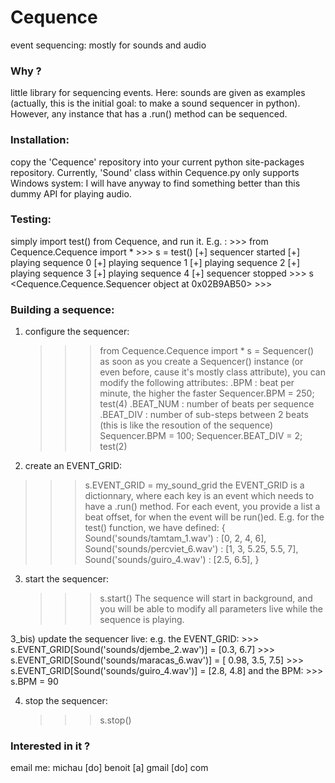 Cequence
========

event sequencing: mostly for sounds and audio

### Why ?
little library for sequencing events.
Here: sounds are given as examples (actually, this is the initial goal: to make a sound sequencer in python).
However, any instance that has a .run() method can be sequenced.

### Installation:
copy the 'Cequence' repository into your current python site-packages repository.
Currently, 'Sound' class within Cequence.py only supports Windows system: 
I will have anyway to find something better than this dummy API for playing audio.

### Testing:
simply import test() from Cequence, and run it.
E.g. :
    >>> from Cequence.Cequence import *
    >>> s = test()
    [+] sequencer started
    [+] playing sequence 0
    [+] playing sequence 1
    [+] playing sequence 2
    [+] playing sequence 3
    [+] playing sequence 4
    [+] sequencer stopped
    >>> s
    <Cequence.Cequence.Sequencer object at 0x02B9AB50>
    >>>

### Building a sequence:
1) configure the sequencer:
    >>> from Cequence.Cequence import *
    >>> s = Sequencer()
as soon as you create a Sequencer() instance (or even before, cause it's mostly class attribute),
you can modify the following attributes:
.BPM : beat per minute, the higher the faster
    >>> Sequencer.BPM = 250; test(4)
.BEAT_NUM : number of beats per sequence
.BEAT_DIV : number of sub-steps between 2 beats (this is like the resoution of the sequence)
    >>> Sequencer.BPM = 100; Sequencer.BEAT_DIV = 2; test(2)

2) create an EVENT_GRID: 
>>> s.EVENT_GRID = my_sound_grid
the EVENT_GRID is a dictionnary, where each key is an event which needs to have a .run() method.
For each event, you provide a list a beat offset, for when the event will be run()ed.
E.g. for the test() function, we have defined:
        {
        Sound('sounds/tamtam_1.wav') : [0, 2, 4, 6], 
        Sound('sounds/percviet_6.wav') : [1, 3, 5.25, 5.5, 7],
        Sound('sounds/guiro_4.wav') : [2.5, 6.5],
        }

3) start the sequencer:
    >>> s.start()
The sequence will start in background, 
and you will be able to modify all parameters live while the sequence is playing.

3_bis) update the sequencer live:
e.g. the EVENT_GRID:
    >>> s.EVENT_GRID[Sound('sounds/djembe_2.wav')] = [0.3, 6.7]
    >>> s.EVENT_GRID[Sound('sounds/maracas_6.wav')] = [ 0.98, 3.5, 7.5]
    >>> s.EVENT_GRID[Sound('sounds/guiro_4.wav')] = [2.8, 4.8]
and the BPM:
    >>> s.BPM = 90

4) stop the sequencer:
    >>> s.stop()

### Interested in it ?
email me:
michau [do] benoit [a] gmail [do] com


